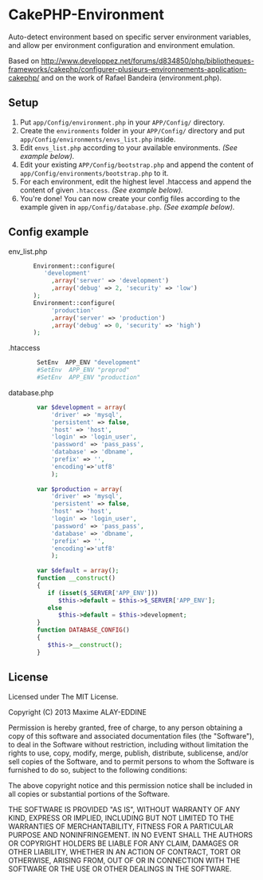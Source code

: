 CakePHP-Environment
===================

Auto-detect environment based on specific server environment variables, and allow per environment configuration and environment emulation.

Based on http://www.developpez.net/forums/d834850/php/bibliotheques-frameworks/cakephp/configurer-plusieurs-environnements-application-cakephp/
and on the work of Rafael Bandeira (environment.php).

Setup
-----
1. Put `app/Config/environment.php` in your `APP/Config/` directory.
2. Create the `environments` folder in your `APP/Config/` directory and put `app/Config/environments/envs_list.php` inside.
3. Edit `envs_list.php` according to your available environments. _(See example below)._
4. Edit your existing `APP/Config/bootstrap.php` and append the content of `app/Config/environments/bootstrap.php` to it.
5. For each environment, edit the highest level .htaccess and append the content of given `.htaccess`. _(See example below)._
6. You're done! You can now create your config files according to the example given in `app/Config/database.php`. _(See example below)._

Config example
--------------

env_list.php

```php
       Environment::configure(
          'development'
	        ,array('server' => 'development')
	        ,array('debug' => 2, 'security' => 'low')
       );
       Environment::configure(
	        'production'
	        ,array('server' => 'production')
	        ,array('debug' => 0, 'security' => 'high')
       );
```

.htaccess

```bash
        SetEnv  APP_ENV "development"
        #SetEnv  APP_ENV "preprod"
        #SetEnv  APP_ENV "production"
```

database.php
```php      
        var $development = array(
            'driver' => 'mysql',
            'persistent' => false,
            'host' => 'host',
            'login' => 'login_user',
            'password' => 'pass_pass',
            'database' => 'dbname',
            'prefix' => '',
            'encoding'=>'utf8'
            );
            
        var $production = array(
            'driver' => 'mysql',
            'persistent' => false,
            'host' => 'host',
            'login' => 'login_user',
            'password' => 'pass_pass',
            'database' => 'dbname',
            'prefix' => '',
            'encoding'=>'utf8'
            );
     
        var $default = array();
        function __construct()
        {               
           if (isset($_SERVER['APP_ENV']))
              $this->default = $this->$_SERVER['APP_ENV'];
           else
              $this->default = $this->development;
        }
        function DATABASE_CONFIG()
        {
           $this->__construct();
        }
```

License
-------
Licensed under The MIT License.

Copyright (C) 2013 Maxime ALAY-EDDINE

Permission is hereby granted, free of charge, to any person obtaining a copy of this software and associated documentation files (the "Software"), to deal in the Software without restriction, including without limitation the rights to use, copy, modify, merge, publish, distribute, sublicense, and/or sell copies of the Software, and to permit persons to whom the Software is furnished to do so, subject to the following conditions:

The above copyright notice and this permission notice shall be included in all copies or substantial portions of the Software.

THE SOFTWARE IS PROVIDED "AS IS", WITHOUT WARRANTY OF ANY KIND, EXPRESS OR IMPLIED, INCLUDING BUT NOT LIMITED TO THE WARRANTIES OF MERCHANTABILITY, FITNESS FOR A PARTICULAR PURPOSE AND NONINFRINGEMENT. IN NO EVENT SHALL THE AUTHORS OR COPYRIGHT HOLDERS BE LIABLE FOR ANY CLAIM, DAMAGES OR OTHER LIABILITY, WHETHER IN AN ACTION OF CONTRACT, TORT OR OTHERWISE, ARISING FROM, OUT OF OR IN CONNECTION WITH THE SOFTWARE OR THE USE OR OTHER DEALINGS IN THE SOFTWARE.
